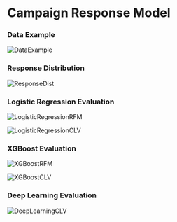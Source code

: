 # Campaign Response Model

### Data Example

![DataExample](https://github.com/kiattikun-sen/BADS7105-CRM-Analytics/blob/main/Homework%2008%20%E2%80%93%20Campaign%20Response%20Model/DataExample.png)

### Response Distribution

![ResponseDist](https://github.com/kiattikun-sen/BADS7105-CRM-Analytics/blob/main/Homework%2008%20%E2%80%93%20Campaign%20Response%20Model/ResponseDist.png)

### Logistic Regression Evaluation

![LogisticRegressionRFM](https://github.com/kiattikun-sen/BADS7105-CRM-Analytics/blob/main/Homework%2008%20%E2%80%93%20Campaign%20Response%20Model/LogisticsRegressionEval.png)

![LogisticRegressionCLV](https://github.com/kiattikun-sen/BADS7105-CRM-Analytics/blob/main/Homework%2008%20%E2%80%93%20Campaign%20Response%20Model/LogisticsRegressionSMOTEEval.png)

### XGBoost Evaluation

![XGBoostRFM](https://github.com/kiattikun-sen/BADS7105-CRM-Analytics/blob/main/Homework%2008%20%E2%80%93%20Campaign%20Response%20Model/XGBoost.png)

![XGBoostCLV](https://github.com/kiattikun-sen/BADS7105-CRM-Analytics/blob/main/Homework%2008%20%E2%80%93%20Campaign%20Response%20Model/XGBoostSMOTE.png)

### Deep Learning Evaluation

![DeepLearningCLV](https://github.com/kiattikun-sen/BADS7105-CRM-Analytics/blob/main/Homework%2008%20%E2%80%93%20Campaign%20Response%20Model/DeepLearning.png)


```python

```
